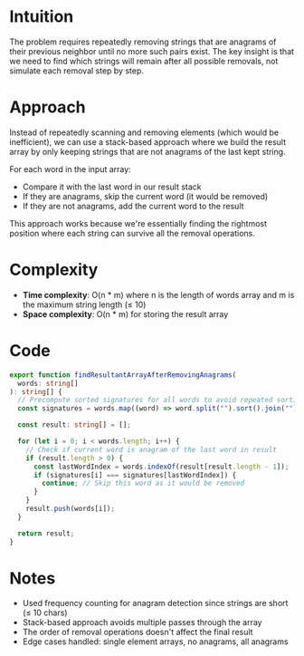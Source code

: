 # Intuition

The problem requires repeatedly removing strings that are anagrams of their previous neighbor until no more such pairs exist. The key insight is that we need to find which strings will remain after all possible removals, not simulate each removal step by step.

# Approach

Instead of repeatedly scanning and removing elements (which would be inefficient), we can use a stack-based approach where we build the result array by only keeping strings that are not anagrams of the last kept string.

For each word in the input array:

- Compare it with the last word in our result stack
- If they are anagrams, skip the current word (it would be removed)
- If they are not anagrams, add the current word to the result

This approach works because we're essentially finding the rightmost position where each string can survive all the removal operations.

# Complexity

- **Time complexity**: O(n \* m) where n is the length of words array and m is the maximum string length (≤ 10)
- **Space complexity**: O(n \* m) for storing the result array

# Code

```typescript
export function findResultantArrayAfterRemovingAnagrams(
  words: string[]
): string[] {
  // Precompute sorted signatures for all words to avoid repeated sorting
  const signatures = words.map((word) => word.split("").sort().join(""));

  const result: string[] = [];

  for (let i = 0; i < words.length; i++) {
    // Check if current word is anagram of the last word in result
    if (result.length > 0) {
      const lastWordIndex = words.indexOf(result[result.length - 1]);
      if (signatures[i] === signatures[lastWordIndex]) {
        continue; // Skip this word as it would be removed
      }
    }
    result.push(words[i]);
  }

  return result;
}
```

# Notes

- Used frequency counting for anagram detection since strings are short (≤ 10 chars)
- Stack-based approach avoids multiple passes through the array
- The order of removal operations doesn't affect the final result
- Edge cases handled: single element arrays, no anagrams, all anagrams
